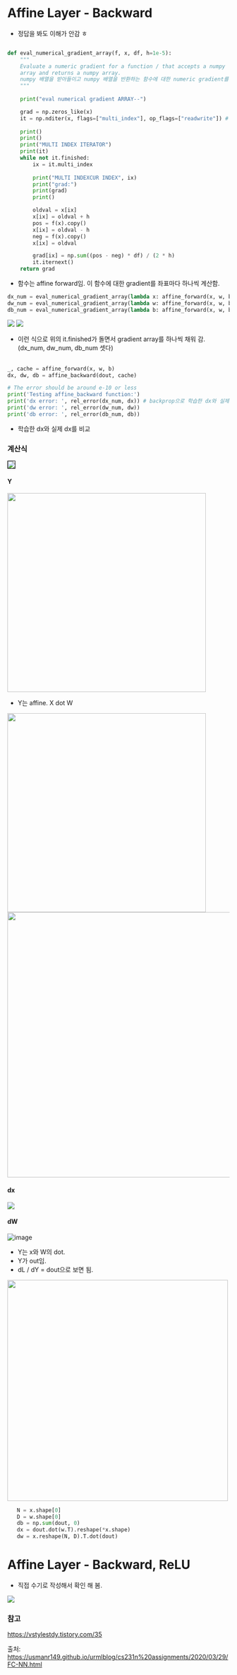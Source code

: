 

# Affine Layer - Backward 

- 정답을 봐도 이해가 안감 ㅎ

```python

def eval_numerical_gradient_array(f, x, df, h=1e-5):
    """
    Evaluate a numeric gradient for a function / that accepts a numpy
    array and returns a numpy array.
    numpy 배열을 받아들이고 numpy 배열을 반환하는 함수에 대한 numeric gradient를 계산함.
    """
    
    print("eval numerical gradient ARRAY--")

    grad = np.zeros_like(x)
    it = np.nditer(x, flags=["multi_index"], op_flags=["readwrite"]) # 배열 x를 iterate한 Multi index를 it에 담음. 
    
    print()
    print()
    print("MULTI INDEX ITERATOR")
    print(it)
    while not it.finished:
        ix = it.multi_index
        
        print("MULTI INDEXCUR INDEX", ix)
        print("grad:")
        print(grad)
        print()

        oldval = x[ix]
        x[ix] = oldval + h
        pos = f(x).copy()
        x[ix] = oldval - h
        neg = f(x).copy()
        x[ix] = oldval

        grad[ix] = np.sum((pos - neg) * df) / (2 * h)
        it.iternext()
    return grad

```

- 함수는 affine forward임. 이 함수에 대한 gradient를 좌표마다 하나씩 계산함.
```python
dx_num = eval_numerical_gradient_array(lambda x: affine_forward(x, w, b)[0], x, dout) 
dw_num = eval_numerical_gradient_array(lambda w: affine_forward(x, w, b)[0], w, dout) #
db_num = eval_numerical_gradient_array(lambda b: affine_forward(x, w, b)[0], b, dout)
```

<img src="https://github.com/sandartchip/TIL/assets/15938354/0b866d49-ca1e-45f2-9104-c0e370e02c58" />

<img src="https://github.com/sandartchip/TIL/assets/15938354/2c914a8a-dbda-4dbe-8368-7462c1ab926c" />

- 이런 식으로 위의 it.finished가 돌면서 gradient array를 하나씩 채워 감. (dx_num, dw_num, db_num 셋다) <br><br>

```python
_, cache = affine_forward(x, w, b)
dx, dw, db = affine_backward(dout, cache)

# The error should be around e-10 or less
print('Testing affine_backward function:')
print('dx error: ', rel_error(dx_num, dx)) # backprop으로 학습한 dx와 실제 dx(dx_num)를 비교 
print('dw error: ', rel_error(dw_num, dw))
print('db error: ', rel_error(db_num, db))
```
- 학습한 dx와 실제 dx를 비교

### 계산식 
<img src="https://github.com/sandartchip/TIL/assets/15938354/3a2ed66d-0334-4b8b-b06e-842193f3471d" style="border:1px solid #000"/>


#### Y
<img src="https://github.com/sandartchip/TIL/assets/15938354/1e19662a-b97a-42df-af0b-5c5456220aaa" width="450px" />

- Y는 affine. X dot W 

<img src="https://github.com/sandartchip/TIL/assets/15938354/3c62c29e-001b-4e10-a1c8-6765ef3ebd4d" width="450px" />

<br>
<img src="https://github.com/sandartchip/TIL/assets/15938354/39cb8504-cdcd-4e1a-b7e4-471042ca05aa" width="600px" />



#### dx
<img src="https://github.com/sandartchip/TIL/assets/15938354/af0cedd4-ecdb-4111-819d-f7924d024014" />

#### dW
![image](https://github.com/sandartchip/TIL/assets/15938354/e5b09603-1b93-42c9-897d-17685c48d052)

- Y는 x와 W의 dot.
- Y가 out임.
- dL / dY = dout으로 보면 됨.

<img src="https://github.com/sandartchip/TIL/assets/15938354/34514fac-d828-4cf3-ac9d-b2ecd9a62bdd" width="500px" />

```python
   N = x.shape[0]
   D = w.shape[0]
   db = np.sum(dout, 0)
   dx = dout.dot(w.T).reshape(*x.shape)
   dw = x.reshape(N, D).T.dot(dout)
```


# Affine Layer - Backward, ReLU 
- 직접 수기로 작성해서 확인 해 봄.
<img src = "https://github.com/sandartchip/TIL/assets/15938354/9c8c67f7-412c-4a82-86ef-1c0b8a196499 "/>

### 참고<br>
https://vstylestdy.tistory.com/35<br>
 

출처:
https://usmanr149.github.io/urmlblog/cs231n%20assignments/2020/03/29/FC-NN.html
